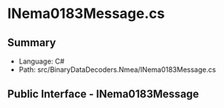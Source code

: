 ﻿# INema0183Message.cs

## Summary

* Language: C#
* Path: src/BinaryDataDecoders.Nmea/INema0183Message.cs

## Public Interface - INema0183Message

